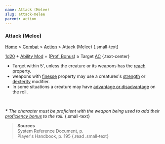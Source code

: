 ```yaml
---
name: Attack (Melee)
slug: attack-melee
parent: action
---
```

### Attack (Melee)
[Home](dm-operations-center) > [Combat](combat) > [Action](action) > Attack (Melee) {.small-text}

[1d20](/roll/1d20)  + [Ability Mod](ability-modifiers) + ([Prof. Bonus](proficiency-bonus)) ≥ Target [AC](armor-class) {.text-center}

- Target within 5', unless the creature or its weapons has the [reach](weapon-property) property.
- weapons with [finesse](weapon-property) property may use a creatures's [strength](strength) or [dexterity](dexterity) modifier.
- In some situations a creature may have [advantage or disadvantage](advantage-and-disadvantage) on the roll.

<br/>

***\*** The character must be proficient with the weapon being used to add their [proficiency bonus](proficiency-bonus) to the roll.* {.small-text}

> **Sources** <br/>
> System Reference Document, p. <br/>
> Player's Handbook, p. 195
{.read .small-text}